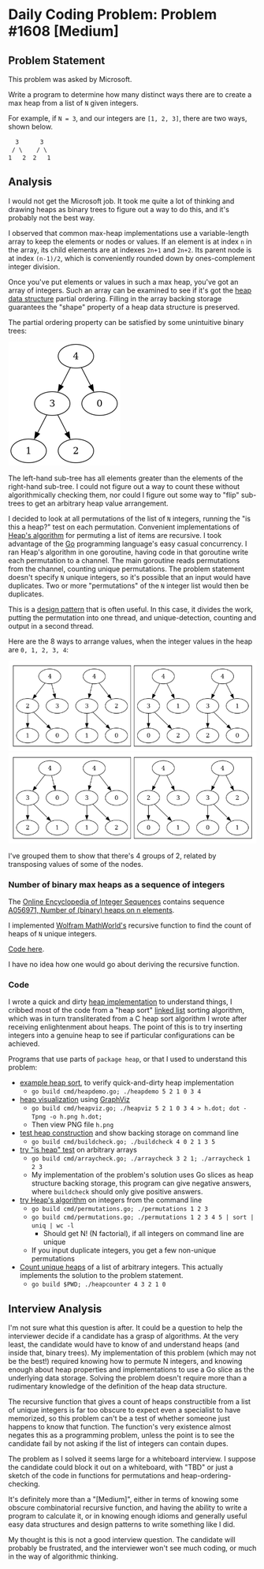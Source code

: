 # Daily Coding Problem: Problem #1608 [Medium]

## Problem Statement

This problem was asked by Microsoft.

Write a program to determine how many distinct ways
there are to create a max heap from a list of `N` given integers.

For example,
if `N = 3`,
and our integers are `[1, 2, 3]`,
there are two ways, shown below.

```
  3      3
 / \    / \
1   2  2   1
```
## Analysis

I would not get the Microsoft job.
It took me quite a lot of thinking and drawing heaps as binary trees
to figure out a way to do this, and it's probably not the best way.

I observed that common max-heap implementations use a variable-length array
to keep the elements or nodes or values.
If an element is at index `n` in the array,
its child elements are at indexes `2n+1` and `2n+2`.
Its parent node is at index `(n-1)/2`, which is conveniently rounded down
by ones-complement integer division.

Once you've put elements or values in such a max heap,
you've got an array of integers.
Such an array can be examined to see if it's got the [heap data structure](https://en.wikipedia.org/wiki/Heap_(data_structure))
partial ordering.
Filling in the array backing storage guarantees the "shape" property of
a heap data structure is preserved.

The partial ordering property can be satisfied by some unintuitive binary trees:

![example 5-value max heap](example_max_heap.png)

The left-hand sub-tree has all elements greater than
the elements of the right-hand sub-tree.
I could not figure out a way to count these without algorithmically checking them,
nor could I figure out some way to "flip" sub-trees to get an arbitrary
heap value arrangement.

I decided to look at all permutations of the list of `N` integers,
running the "is this a heap?" test on each permutation.
Convenient implementations of [Heap's algorithm](https://en.wikipedia.org/wiki/Heap's_algorithm)
for permuting a list of items are recursive.
I took advantage of the [Go]() programming language's easy casual concurrency.
I ran Heap's algorithm in one goroutine,
having code in that goroutine write each permutation to a channel.
The main goroutine reads permutations from the channel,
counting unique permutations.
The problem statement doesn't specify `N` unique integers,
so it's possible that an input would have duplicates.
Two or more "permutations" of the `N` integer list would then be duplicates.

This is a [design pattern](https://bruceediger.com/posts/golang-enabled-pattern/)
that is often useful.
In this case, it divides the work, putting the permutation into one thread,
and unique-detection, counting and output in a second thread.

Here are the 8 ways to arrange values,
when the integer values in the heap are `0, 1, 2, 3, 4`:

![first 4 heaps](big1.png)
![second 4 heaps](big2.png)

I've grouped them to show that there's 4 groups of 2,
related by transposing values of some of the nodes.

### Number of binary max heaps as a sequence of integers

The [Online Encyclopedia of Integer Sequences]() contains sequence
[A056971, Number of (binary) heaps on n elements](https://oeis.org/A056971).

I implemented [Wolfram MathWorld's](https://mathworld.wolfram.com/Heap.html)
recursive function to find the count of heaps of `N` unique integers.

[Code here](cmd/algheapcounter.go).

I have no idea how one would go about deriving the recursive function.

### Code

I wrote a quick and dirty [heap implementation](heap) to understand things, 
I cribbed most of the code from a "heap sort" [linked list](https://github.com/bediger4000/linked_lists)
sorting algorithm, which was in turn transliterated from a C heap sort
algorithm I wrote after receiving enlightenment about heaps.
The point of this is to try inserting integers into a genuine heap
to see if particular configurations can be achieved.

Programs that use parts of `package heap`, or that I used to understand this problem:

* [example heap sort](cmd/heapdemo.go), to verify quick-and-dirty heap implementation
  - `go build cmd/heapdemo.go; ./heapdemo 5 2 1 0 3 4`
* [heap visualization](cmd/heapviz.go) using [GraphViz](https://graphviz.org/)
  - `go build cmd/heapviz.go; ./heapviz 5 2 1 0 3 4 > h.dot; dot -Tpng -o h.png h.dot;`
  - Then view PNG file `h.png`
* [test heap construction](cmd/buildcheck.go) and show backing storage on command line
  - `go build cmd/buildcheck.go; ./buildcheck 4 0 2 1 3 5`
* [try "is heap" test](cmd/arraycheck.go) on arbitrary arrays
  - `go build cmd/arraycheck.go; ./arraycheck 3 2 1; ./arraycheck 1 2 3`
  - My implementation of the problem's solution uses Go slices as heap structure backing storage,
  this program can give negative answers, where `buildcheck` should only give positive answers.
* [try Heap's algorithm](cmd/permutations.go) on integers from the command line
  - `go build cmd/permutations.go; ./permutations 1 2 3`
  - `go build cmd/permutations.go; ./permutations 1 2 3 4 5 | sort | uniq | wc -l`
    * Should get N! (N factorial), if all integers on command line are unique
  - If you input duplicate integers, you get a few non-unique permutations
* [Count unique heaps](heapcount.go) of a list of arbitrary integers.
  This actually implements the solution to the problem statement.
  - `go build $PWD; ./heapcounter 4 3 2 1 0`

## Interview Analysis

I'm not sure what this question is after.
It could be a question to help the interviewer decide if a candidate
has a grasp of algorithms.
At the very least, the candidate would have to know of and understand heaps
(and inside that, binary trees).
My implementation of this problem (which may not be the best!) required
knowing how to permute N integers,
and knowing enough about heap properties and implementations to use a Go slice
as the underlying data storage.
Solving the problem doesn't require more than a rudimentary knowledge of
the definition of the heap data structure.

The recursive function that gives a count of heaps constructible
from a list of unique integers is far too obscure to expect even a specialist
to have memorized,
so this problem can't be a test of whether someone just happens to know that
function.
The function's very existence almost negates this as a programming problem,
unless the point is to see the candidate fail by not asking if the list
of integers can contain dupes.

The problem as I solved it seems large for a whiteboard interview.
I suppose the candidate could block it out on a whiteboard,
with "TBD" or just a sketch of the code in functions for permutations
and heap-ordering-checking.

It's definitely more than a "[Medium]",
either in terms of knowing some obscure combinatorial recursive function,
and having the ability to write a program to calculate it,
or in knowing enough idioms and generally useful easy data structures
and design patterns to write something like I did.

My thought is this is not a good interview question.
The candidate will probably be frustrated,
and the interviewer won't see much coding,
or much in the way of algorithmic thinking.
